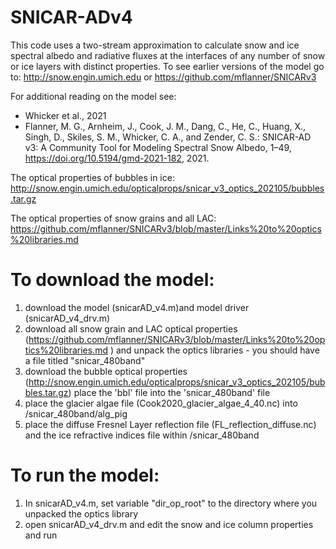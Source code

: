 # SNICAR-ADv4 

This code uses a two-stream approximation to calculate snow and ice spectral albedo and radiative fluxes at the interfaces of any number of snow or ice layers with distinct properties.
To see earlier versions of the model go to:
http://snow.engin.umich.edu or https://github.com/mflanner/SNICARv3 

For additional reading on the model see: 
- Whicker et al., 2021
- Flanner, M. G., Arnheim, J., Cook, J. M., Dang, C., He, C., Huang, X., Singh, D., Skiles, S. M., Whicker, C. A., and Zender, C. S.: SNICAR-AD v3: A Community Tool for Modeling Spectral Snow Albedo, 1–49, https://doi.org/10.5194/gmd-2021-182, 2021.



The optical properties of bubbles in ice: http://snow.engin.umich.edu/opticalprops/snicar_v3_optics_202105/bubbles.tar.gz 

The optical properties of snow grains and all LAC: https://github.com/mflanner/SNICARv3/blob/master/Links%20to%20optics%20libraries.md 


# To download the model:
1) download the model (snicarAD_v4.m)and model driver (snicarAD_v4_drv.m)
2) download all snow grain and LAC optical properties (https://github.com/mflanner/SNICARv3/blob/master/Links%20to%20optics%20libraries.md ) and unpack the optics libraries - you should have a file titled "snicar_480band" 
3) download the bubble optical properties (http://snow.engin.umich.edu/opticalprops/snicar_v3_optics_202105/bubbles.tar.gz) place the 'bbl' file into the 'snicar_480band' file
5) place the glacier algae file (Cook2020_glacier_algae_4_40.nc) into /snicar_480band/alg_pig
6) place the diffuse Fresnel Layer reflection file (FL_reflection_diffuse.nc) and the ice  refractive indices file within /snicar_480band


# To run the model: 
1) In snicarAD_v4.m, set variable "dir_op_root" to the directory where you unpacked the optics library
2) open snicarAD_v4_drv.m and edit the snow and ice column properties and run 




